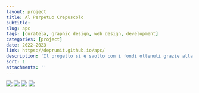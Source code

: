 ```yaml
---
layout: project
title: Al Perpetuo Crepuscolo
subtitle: 
slug: apc
tags: [curatela, graphic design, web design, development]
categories: [project]
date: 2022—2023
link: https://deprunit.github.io/apc/
description: 'Il progetto si è svolto con i fondi ottenuti grazie alla Call del Senato degli Studenti Iuav. Ha coinvolto circa duecento studenti in una serie di cinque talk e un laboratorio in cui i partecipanti sono stati invitati a mettersi nei panni dei sostenitori di quattro frange politiche italiane: sinistra e destra autoritarie, sinistra e destra liberali. Gli ospiti invitati sono stati: Noemi Biasetton, Alessandro Lolli (Effequ), Mattia Salvia (NERO), Alessandro Orlowski, Ruben Pater (Valiz). È in preparazione una pubblicazione che raccoglie gli atti del convegno, in forma digitale (sito web) e cartacea (libro).'
sort: 1
attachments: ''
---
```

![]({{site.baseurl}}/projects/1.jpg)
![]({{site.baseurl}}/projects/2.jpg)
![]({{site.baseurl}}/projects/3.jpg)
![]({{site.baseurl}}/projects/4.jpg)
